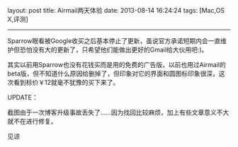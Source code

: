 layout: post
title: Airmail两天体验
date: 2013-08-14 16:24:24
tags: [Mac,OS X,评测]

---
Sparrow眼看被Google收买之后基本停止了更新，虽说官方承诺短期内会一直维护但恐怕没有大的更新了，只希望他们能做出更好的Gmail给大伙用吧:)。

其实以前用Sparrow也没有花钱买而是用的免费的广告版，以前也用过Airmail的beta版，但不知道什么原因给删掉了，但印象对它的界面和圆图标印象很深，这次看到标价￥12就毫不犹豫的买下来了。
<!--more-->


UPDATE：

截图由于一次博客升级事故丢失了……因为找回比较麻烦，加上有些文章意义不大就不在进行修复。

见谅

